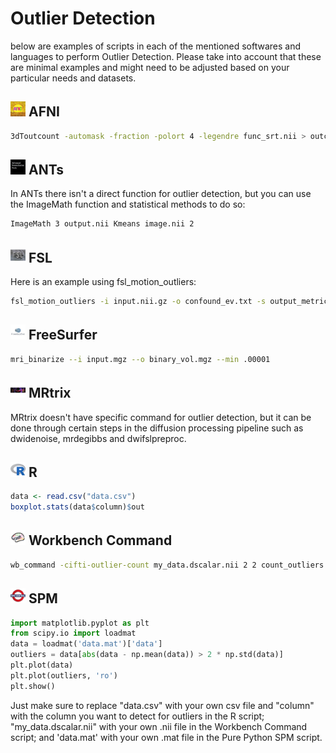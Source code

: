 # Outlier Detection

below are examples of scripts in each of the mentioned softwares and languages to perform Outlier Detection. Please take into account that these are minimal examples and might need to be adjusted based on your particular needs and datasets.

## <img src="../icons/afni.png" height="24px" /> AFNI
```bash
3dToutcount -automask -fraction -polort 4 -legendre func_srt.nii > outcount.1D
```

## <img src="../icons/ants.png" height="24px" /> ANTs
In ANTs there isn't a direct function for outlier detection, but you can use the ImageMath function and statistical methods to do so:
```bash
ImageMath 3 output.nii Kmeans image.nii 2
```

## <img src="../icons/fsl.png" height="24px" /> FSL
Here is an example using fsl_motion_outliers:
```bash
fsl_motion_outliers -i input.nii.gz -o confound_ev.txt -s output_metric_values.txt -p plot.png
```

## <img src="../icons/freesurfer.png" height="24px" /> FreeSurfer
```bash
mri_binarize --i input.mgz --o binary_vol.mgz --min .00001
```

## <img src="../icons/mrtrix.png" height="24px" /> MRtrix
MRtrix doesn't have specific command for outlier detection, but it can be done through certain steps in the diffusion processing pipeline such as dwidenoise, mrdegibbs and dwifslpreproc.

## <img src="../icons/r.png" height="24px" /> R
```R
data <- read.csv("data.csv")
boxplot.stats(data$column)$out
```

## <img src="../icons/workbench_command.png" height="24px" /> Workbench Command
```bash
wb_command -cifti-outlier-count my_data.dscalar.nii 2 2 count_outliers.dscalar.nii -above 1
```

## <img src="../icons/spm.png" height="24px" /> SPM
```python
import matplotlib.pyplot as plt
from scipy.io import loadmat
data = loadmat('data.mat')['data']
outliers = data[abs(data - np.mean(data)) > 2 * np.std(data)]
plt.plot(data)
plt.plot(outliers, 'ro')
plt.show()
```

Just make sure to replace "data.csv" with your own csv file and "column" with the column you want to detect for outliers in the R script; "my_data.dscalar.nii" with your own .nii file in the Workbench Command script; and 'data.mat' with your own .mat file in the Pure Python SPM script.